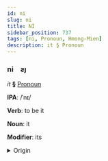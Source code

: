 ```yaml
---
id: ni
slug: ni
title: Nİ
sidebar_position: 737
tags: [ni, Pronoun, Hmong-Mien]
description: it § Pronoun
---
```


### ni&emsp;<span kind="abugida">ƨȷ</span>

*it* **§** [Pronoun](../../tags/Pronoun)

**IPA**: /ˈnɪ/

**Verb**: to be it

**Noun**: it

**Modifier**: its

<details>
    <summary>Origin</summary>
    Hmong, White nws /nɨ˩/<br/>
    <em>Hmong-Mien Language Family</em>
</details>